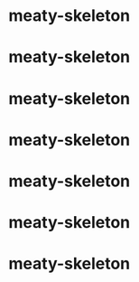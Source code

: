 # meaty-skeleton
# meaty-skeleton
# meaty-skeleton
# meaty-skeleton
# meaty-skeleton
# meaty-skeleton
# meaty-skeleton
